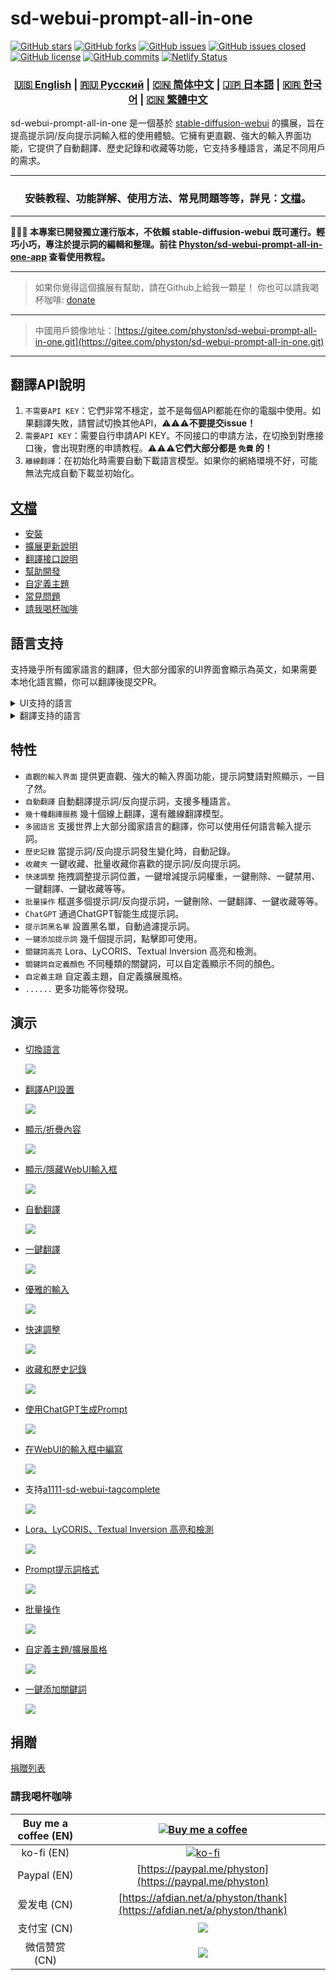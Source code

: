 # sd-webui-prompt-all-in-one

[![GitHub stars](https://img.shields.io/github/stars/Physton/sd-webui-prompt-all-in-one?style=flat-square)](https://github.com/Physton/sd-webui-prompt-all-in-one/stargazers)
[![GitHub forks](https://img.shields.io/github/forks/Physton/sd-webui-prompt-all-in-one?style=flat-square)](https://github.com/Physton/sd-webui-prompt-all-in-one/network/members)
[![GitHub issues](https://img.shields.io/github/issues/Physton/sd-webui-prompt-all-in-one?style=flat-square)](https://github.com/Physton/sd-webui-prompt-all-in-one/issues)
[![GitHub issues closed](https://img.shields.io/github/issues-closed/Physton/sd-webui-prompt-all-in-one?style=flat-square)](https://github.com/Physton/sd-webui-prompt-all-in-one/issues?q=is%3Aissue+is%3Aclosed)
[![GitHub license](https://img.shields.io/github/license/Physton/sd-webui-prompt-all-in-one?style=flat-square)](https://github.com/Physton/sd-webui-prompt-all-in-one/blob/master/LICENSE.md)
[![GitHub commits](https://img.shields.io/github/last-commit/Physton/sd-webui-prompt-all-in-one?style=flat-square)](https://github.com/Physton/sd-webui-prompt-all-in-one/commits/main)
[![Netlify Status](https://api.netlify.com/api/v1/badges/1441a696-a1a4-4ad7-b520-4abfd96acc76/deploy-status)](https://app.netlify.com/sites/aiodoc/deploys)

<div align="center">

### [🇺🇸 English](README.MD) | [🇷🇺 Русский](README_RU.MD) | [🇨🇳 简体中文](README_CN.MD) | [🇯🇵 日本語](README_JP.MD) | [🇰🇷 한국어](README_KR.MD) | [🇨🇳 繁體中文](README_TW.MD)

</div>

sd-webui-prompt-all-in-one 是一個基於 [stable-diffusion-webui](https://github.com/AUTOMATIC1111/stable-diffusion-webui) 的擴展，旨在提高提示詞/反向提示詞輸入框的使用體驗。它擁有更直觀、強大的輸入界面功能，它提供了自動翻譯、歷史記錄和收藏等功能，它支持多種語言，滿足不同用戶的需求。

---

<div align="center">

### 安裝教程、功能詳解、使用方法、常見問題等等，詳見：[文檔](https://aiodoc.physton.com/zh-TW/)。

</div>

----

**📢📢📢 本專案已開發獨立運行版本，不依賴 stable-diffusion-webui 既可運行。輕巧小巧，專注於提示詞的編輯和整理。前往 [Physton/sd-webui-prompt-all-in-one-app](https://github.com/Physton/sd-webui-prompt-all-in-one-app) 查看使用教程。**

----

> 如果你覺得這個擴展有幫助，請在Github上給我一顆星！
> 你也可以請我喝杯咖啡: [donate](#捐贈)

----

> 中國用戶鏡像地址：[https://gitee.com/physton/sd-webui-prompt-all-in-one.git](https://gitee.com/physton/sd-webui-prompt-all-in-one.git)

----

## 翻譯API說明

1. `不需要API KEY`：它們非常不穩定，並不是每個API都能在你的電腦中使用。如果翻譯失敗，請嘗試切換其他API，⚠️⚠️⚠️**不要提交issue！**
2. `需要API KEY`：需要自行申請API KEY。不同接口的申請方法，在切換到對應接口後，會出現對應的申請教程。⚠️⚠️⚠️**它們大部分都是 `免費` 的！**
3. `離線翻譯`：在初始化時需要自動下載語言模型。如果你的網絡環境不好，可能無法完成自動下載並初始化。

## [文檔](https://aiodoc.physton.com/zh-TW/)

- [安裝](https://aiodoc.physton.com/zh-TW/Installation.html)
- [擴展更新說明](https://aiodoc.physton.com/zh-TW/ExtensionUpdateDescription.html)
- [翻譯接口說明](https://aiodoc.physton.com/zh-TW/TranslationApiConfiguration.html#翻譯接口說明)
- [幫助開發](https://aiodoc.physton.com/zh-TW/Contributing.html)
- [自定義主題](https://aiodoc.physton.com/zh-TW/Contributing.html#自定義主題)
- [常見問題](https://aiodoc.physton.com/zh-TW/FAQ.html)
- [請我喝杯咖啡](#請我喝杯咖啡)

## 語言支持

支持幾乎所有國家語言的翻譯，但大部分國家的UI界面會顯示為英文，如果需要本地化語言顯，你可以翻譯後提交PR。

<details>
<summary>UI支持的語言</summary>
    
`简体中文` `繁體中文` `English` ` Русский` `日本語` `한국어` ` Français` `Deutsch` ` Español` `Português` `Italiano` `العربية`
</details>

<details>
<summary>翻譯支持的語言</summary>
    
`简体中文 (中国)` `繁體中文 (中國香港)` `繁体中文 (中國台灣)` `English (US)` `Afrikaans (South Africa)` `Shqip (Shqipëria)` `አማርኛ (ኢትዮጵያ)` `العربية (السعودية)` `Հայերեն (Հայաստան)` `অসমীয়া (ভাৰত)` `Azərbaycan dili (Latın, Azərbaycan)` `বাংলা (বাংলাদেশ)` `Башҡорт (Россия)` `Euskara (Espainia)` `Bosanski (Latinski, Bosna i Hercegovina)` `Български (България)` `Català (Espanya)` `Hrvatski (Hrvatska)` `Čeština (Česká republika)` `Dansk (Danmark)` `درى (افغانستان)` `ދިވެހިބަސް (ދިވެހިރާއްޖެ)` `Nederlands (Nederland)` `Eesti (Eesti)` `Føroyskt (Føroyar)` `vosa Vakaviti (Viti)` `Filipino (Pilipinas)` `Suomi (Suomi)` `Français (France)` `Français (Canada)` `Galego (España)` `ქართული (საქართველო)` `Deutsch (Deutschland)` `Ελληνικά (Ελλάδα)` `ગુજરાતી (ભારત)` `Kreyòl ayisyen (Ayiti)` `עברית (ישראל)` `हिन्दी (भारत)` `Hmong Daw (Latn, United States)` `Magyar (Magyarország)` `Íslenska (Ísland)` `Bahasa Indonesia (Indonesia)` `Inuktitut (Kanatami)` `Inuktitut (Latin, Canada)` `ᐃᓄᒃᑎᑐᑦ (ᑲᓇᑕᒥ)` `Gaeilge (Éire)` `Italiano (Italia)` `日本語 (日本)` `ಕನ್ನಡ (ಭಾರತ)` `Қазақ (Қазақстан)` `ភាសាខ្មែរ (កម្ពុជា)` `Klingon (Latn)` `Klingon (plqaD)` `한국어 (대한민국)` `کوردی (عێراق)` `Kurmancî (Latînî, Tirkiye)` `Кыргызча (Кыргызстан)` `ລາວ (ລາວ)` `Latviešu (Latvija)` `Lietuvių (Lietuva)` `Македонски (Северна Македонија)` `Malagasy (Madagasikara)` `Bahasa Melayu (Latin, Malaysia)` `മലയാളം (ഇന്ത്യ)` `Malti (Malta)` `Māori (Aotearoa)` `मराठी (भारत)` `Монгол (Кирилл, Монгол улс)` `ᠮᠣᠩᠭᠣᠯ ᠤᠯᠤᠰ (ᠨᠢᠭᠡᠳᠦᠯ ᠤᠨᠤᠭ᠎ᠠ)` `မြန်မာ (မြန်မာ)` `नेपाली (नेपाल)` `Norsk bokmål (Norge)` `ଓଡ଼ିଆ (ଭାରତ)` `پښتو (افغانستان)` `فارسی (ایران)` `Polski (Polska)` `Português (Brasil)` `Português (Portugal)` `ਪੰਜਾਬੀ (ਗੁਰਮੁਖੀ, ਭਾਰਤ)` `Querétaro Otomi (Latn, México)` `Română (România)` `Русский (Россия)` `Samoan (Latn, Samoa)` `Српски (ћирилица, Србија)` `Srpski (latinica, Srbija)` `Slovenčina (Slovensko)` `Slovenščina (Slovenija)` `Soomaali (Soomaaliya)` `Español (España)` `Kiswahili (Kenya)` `Svenska (Sverige)` `Reo Tahiti (Polynésie française)` `தமிழ் (இந்தியா)` `Татарча (латин, Россия)` `తెలుగు (భారత)` `ไทย (ไทย)` `བོད་ཡིག (རྒྱ་གར།)` `ትግርኛ (ኢትዮጵያ)` `lea fakatonga (Tonga)` `Türkçe (Türkiye)` `Українська (Україна)` `اردو (پاکستان)` `ئۇيغۇرچە (ئۇيغۇرچە، جۇڭگو)` `O'zbekcha (Lotin, O'zbekiston)` `Tiếng Việt (Việt Nam)` `Cymraeg (Y Deyrnas Unedig)` `Yucatec Maya (México)` `isiZulu (iNingizimu Afrika)`
</details>

## 特性

- `直觀的輸入界面` 提供更直觀、強大的輸入界面功能，提示詞雙語對照顯示，一目了然。
- `自動翻譯` 自動翻譯提示詞/反向提示詞，支援多種語言。
- `幾十種翻譯服務` 幾十個線上翻譯，還有離線翻譯模型。
- `多國語言` 支援世界上大部分國家語言的翻譯，你可以使用任何語言輸入提示詞。
- `歷史記錄` 當提示詞/反向提示詞發生變化時，自動記錄。
- `收藏夾` 一鍵收藏、批量收藏你喜歡的提示詞/反向提示詞。
- `快速調整` 拖拽調整提示詞位置，一鍵增減提示詞權重，一鍵刪除、一鍵禁用、一鍵翻譯、一鍵收藏等等。
- `批量操作` 框選多個提示詞/反向提示詞，一鍵刪除、一鍵翻譯、一鍵收藏等等。
- `ChatGPT` 通過ChatGPT智能生成提示詞。
- `提示詞黑名單` 設置黑名單，自動過濾提示詞。
- `一鍵添加提示詞` 幾千個提示詞，點擊即可使用。
- `關鍵詞高亮` Lora、LyCORIS、Textual Inversion 高亮和檢測。
- `關鍵詞自定義顏色` 不同種類的關鍵詞，可以自定義顯示不同的顏色。
- `自定義主題` 自定義主題，自定義擴展風格。
- `......` 更多功能等你發現。

## 演示

- [切換語言](https://aiodoc.physton.com/zh-TW/LanguageSelection.html)

  ![](https://s1.imagehub.cc/images/2023/06/06/demo.switch_language.gif)

- [翻譯API設置](https://aiodoc.physton.com/zh-TW/TranslationApiConfiguration.html)

  ![](https://s1.imagehub.cc/images/2023/06/06/demo.translate_setting.gif)

- [顯示/折疊內容](https://aiodoc.physton.com/zh-TW/OtherFeatures.html#顯示-摺疊擴展面板)

  ![](https://s1.imagehub.cc/images/2023/06/06/demo.fold.gif)

- [顯示/隱藏WebUI輸入框](https://aiodoc.physton.com/zh-TW/OtherFeatures.html#顯示-隱藏-webui-輸入框)

  ![](https://s1.imagehub.cc/images/2023/06/06/demo.show_input.gif)

- [自動翻譯](https://aiodoc.physton.com/zh-TW/AutomaticTranslation.html)

  ![](https://s1.imagehub.cc/images/2023/06/06/demo.auto_translate.gif)

- [一鍵翻譯](https://aiodoc.physton.com/zh-TW/BatchTranslation.html)

  ![](https://s1.imagehub.cc/images/2023/06/06/demo.translate.gif)

- [優雅的輸入](https://aiodoc.physton.com/zh-TW/KeywordInputBox.html)

  ![](https://s1.imagehub.cc/images/2023/06/06/demo.elegant_input.gif)

- [快速調整](https://aiodoc.physton.com/zh-TW/ListOfKeywords.html)

  ![](https://s1.imagehub.cc/images/2023/06/06/demo.quick_adjust.gif)

- [收藏和歷史記錄](https://aiodoc.physton.com/zh-TW/History.html)

  ![](https://s1.imagehub.cc/images/2023/06/06/demo.history_favorite.gif)

- [使用ChatGPT生成Prompt](https://aiodoc.physton.com/zh-TW/UsingChatgptToGeneratePrompts.html)

  ![](https://s1.imagehub.cc/images/2023/06/06/demo.chatgpt.gif)

- [在WebUI的輸入框中編寫](https://aiodoc.physton.com/zh-TW/WritingInWebUIInputBox.html)

  ![](https://s1.imagehub.cc/images/2023/06/06/demo.writing_webui.gif)

- 支持[a1111-sd-webui-tagcomplete](https://github.com/DominikDoom/a1111-sd-webui-tagcomplete)

  ![](https://s1.imagehub.cc/images/2023/06/06/demo.tagcomplete.gif)

- [Lora、LyCORIS、Textual Inversion 高亮和檢測](https://aiodoc.physton.com/zh-TW/ListOfKeywords.html#高亮關鍵詞)

  ![](https://s1.imagehub.cc/images/2023/06/06/demo.keyword_detection.gif)

- [Prompt提示詞格式](https://aiodoc.physton.com/zh-TW/FormatOfPrompts.html)

  ![](https://s1.imagehub.cc/images/2023/06/06/demo.prompt_format.gif)

- [批量操作](https://aiodoc.physton.com/zh-TW/BatchOperation.html)

  ![](https://s1.imagehub.cc/images/2023/06/06/demo.batch_operation.gif)

- [自定義主題/擴展風格](https://aiodoc.physton.com/zh-TW/ThemeStyle.html)

  ![](https://s1.imagehub.cc/images/2023/06/06/demo.custom_theme.gif)

- [一鍵添加關鍵詞](https://aiodoc.physton.com/zh-TW/GroupTags.html)

  ![](https://s1.imagehub.cc/images/2023/08/15/demo.group_tags.gif)

## 捐贈

[捐贈列表](https://aiodoc.physton.com/zh-TW/Donate.html)

### 請我喝杯咖啡

| Buy me a coffee (EN) | [![Buy me a coffee](https://cdn.buymeacoffee.com/buttons/v2/default-yellow.png)](https://buymeacoffee.com/physton) |
|:-----------:| :----: |
| ko-fi (EN) | [![ko-fi](https://ko-fi.com/img/githubbutton_sm.svg)](https://ko-fi.com/physton) |
| Paypal (EN) | [https://paypal.me/physton](https://paypal.me/physton) |
| 爱发电 (CN) | [https://afdian.net/a/physton/thank](https://afdian.net/a/physton/thank) |
| 支付宝 (CN) | ![](https://s1.imagehub.cc/images/2023/07/05/alipay.jpeg) |
| 微信赞赏 (CN) | ![](https://s1.imagehub.cc/images/2023/07/05/wechat.jpeg) |